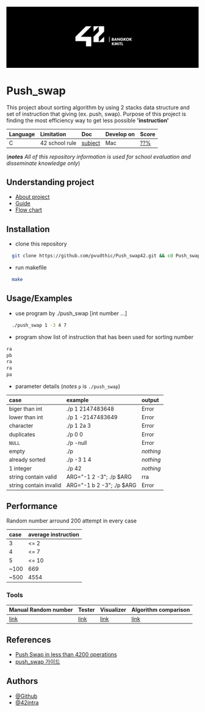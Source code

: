 <p align="center">
  <img src="assets/42bangkok.jpg" alt="logo" width="auto" height="auto" />
</p>

# Push_swap

This project about sorting algorithm by using 2 stacks data structure and set of instruction that giving (ex. push, swap). Purpose of this project is finding the most efficiency way to get less possible **'instruction'**

| Language     | Limitation            | Doc | Develop on | Score |
| :-------- | :------- | :------------------------- | :--- | :--- |
| C | 42 school rule | [subject](assets/en.subject.pdf) | Mac | [??%](https://projects.intra.42.fr/42cursus-push_swap/pvudthic) |

(***notes*** *All of this repository information is used for school evaluation and disseminate knowledge only*)

## Understanding project

- [About project](https://github.com/pvudthic/Push_swap42/wiki/About-project)
- [Guide](https://github.com/pvudthic/Push_swap42/wiki/Guide)
- [Flow chart](https://github.com/pvudthic/Push_swap42/wiki/Flow-Chart)
  
## Installation

- clone this repository
```bash
  git clone https://github.com/pvudthic/Push_swap42.git && cd Push_swap42
```
- run makefile
```bash
  make
```

## Usage/Examples

- use program by ./push_swap [int number ...]
```bash
  ./push_swap 1 -3 4 7
```
- program show list of instruction that has been used for sorting number
```bash
ra
pb
ra
ra
pa
```


- parameter details (*notes* `p` is `./push_swap`)

| case | example     | output                |
| :-------- | :------- | :------------------------- |
| biger than int | ./p 1 2147483648 | Error |
| lower than int | ./p 1 -2147483649 | Error |
| character | ./p 1 2a 3| Error |
| duplicates | ./p 0 0 | Error |
| `NULL` | ./p -null | Error |
| empty | ./p | *nothing* |
| already sorted | ./p -3 1 4 | *nothing* |
| 1 integer | ./p 42 | *nothing* |
| string contain valid | ARG="-1 2 -3"; ./p $ARG | rra |
| string contain invalid | ARG="-1 b 2 -3"; ./p $ARG | Error |

## Performance

Random number arround 200 attempt in every case

| case | average instruction|
| :-------- |  :------------------------- |
| 3 | <= 2 |
| 4 | <= 7 |
| 5 | <= 10 |
| ~100 | 669 |
| ~500 | 4554 |

### Tools
| Manual Random number     | Tester            | Visualizer | Algorithm comparison |
| :------------------------------------------------------------------------------------------ | :------------------- | :--------------------------- | :---------------------------- |
| [link](https://www.calculatorsoup.com/calculators/statistics/random-number-generator.php) | [link](https://github.com/nunom4chado/Push-Swap-Tester) | [link](https://github.com/Niimphu/push_swap_visualiser) | [link](https://www.toptal.com/developers/sorting-algorithms) |

## References
- [Push Swap in less than 4200 operations](https://medium.com/@ulysse.gerkens/push-swap-in-less-than-4200-operations-c292f034f6c0)
- [push_swap 가이드](https://automatic-saltopus-34b.notion.site/push_swap-c15e62229b9541d78fadec4d6aae8b50)

## Authors

- [@Github](https://github.com/pvudthic)
- [@42intra](https://profile.intra.42.fr/users/pvudthic)
